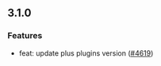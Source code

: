 ## 3.1.0

### Features
- feat: update plus plugins version ([#4619](https://github.com/aws-amplify/amplify-flutter/pull/4619))

